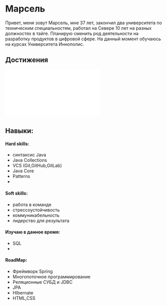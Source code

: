 # Марсель
Привет, меня зовут Марсель, мне 37 лет, закончил два университета по техническим специальностям, работал на Севере 10 лет на разных должностях в  тайге. 
Планирую сменить род деятельности на разработку продуктов в цифровой сфере.
На данный момент обучаюсь на курсах  Университета Иннополис.
## Достижения
![Сертификат Нетологии](certificate.pdf)
## Навыки:

#### Hard skills:
- cинтаксис Java
- Java Collections
- VCS (Git,GitHub,GitLab)
- Java Core
- Patterns
- 
#### Soft skills:
- работа в команде
- стрессоустойчивость
- коммуникабельность
- лидерство для результата

#### Изучаю в данное время:
- SQL
- 
#### RoadMap:
- Фреймворк  Spring
- Многопоточное программирование
- Реляционные СУБД и JDBC
- JPA
- HIbernate
- HTML,CSS



